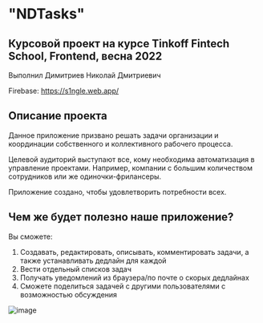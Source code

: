 # "NDTasks"

## Курсовой проект на курсе Tinkoff Fintech School, Frontend, весна 2022

Выполнил Димитриев Николай Дмитриевич

Firebase: https://s1ngle.web.app/

## Описание проекта

Данное приложение призвано решать задачи организации и координации собственного и коллективного рабочего процесса.

Целевой аудиторий выступают все, кому необходима автоматизация в управление проектами. Например, компании с большим количеством сотрудников или же одиночки-фрилансеры.

Приложение создано, чтобы удовлетворить потребности всех.

## Чем же будет полезно наше приложение?

Вы сможете:

1. Создавать, редактировать, описывать, комментировать задачи, а также устанавливать дедлайн для каждой
2. Вести отдельный списков задач
3. Получать уведомлений из браузера/по почте о скорых дедлайнах
4. Сможете поделиться задачей с другими пользователями с возможностью обсуждения


![image](https://user-images.githubusercontent.com/55017954/199483951-cfe8681f-479d-450a-8ed1-71f806620b6c.png)
